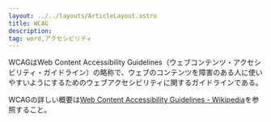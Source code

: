 ```yaml
---
layout: ../../layouts/ArticleLayout.astro
title: WCAG
description:
tag: word,アクセシビリティ
---
```


WCAGはWeb Content Accessibility Guidelines（ウェブコンテンツ・アクセシビリティ・ガイドライン）の略称で、ウェブのコンテンツを障害のある人に使いやすいようにするためのウェブアクセシビリティに関するガイドラインである。

WCAGの詳しい概要は[Web Content Accessibility Guidelines - Wikipedia](https://ja.wikipedia.org/wiki/Web_Content_Accessibility_Guidelines)を参照すること。